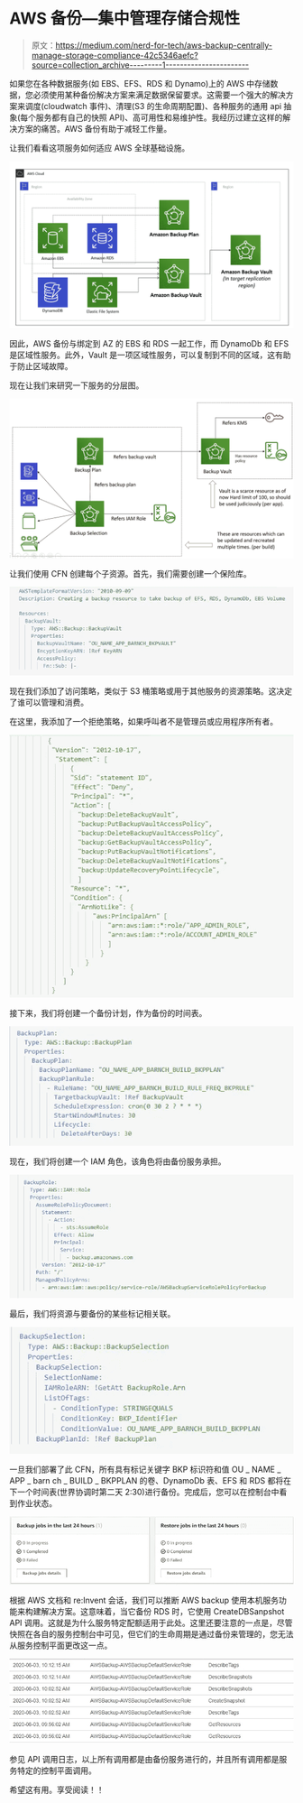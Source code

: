 # AWS 备份—集中管理存储合规性

> 原文：<https://medium.com/nerd-for-tech/aws-backup-centrally-manage-storage-compliance-42c5346aefc?source=collection_archive---------1----------------------->

如果您在各种数据服务(如 EBS、EFS、RDS 和 Dynamo)上的 AWS 中存储数据，您必须使用某种备份解决方案来满足数据保留要求。这需要一个强大的解决方案来调度(cloudwatch 事件)、清理(S3 的生命周期配置)、各种服务的通用 api 抽象(每个服务都有自己的快照 API)、高可用性和易维护性。我经历过建立这样的解决方案的痛苦。AWS 备份有助于减轻工作量。

让我们看看这项服务如何适应 AWS 全球基础设施。

![](img/c9ae5dae6abf82115b627c8353536126.png)

因此，AWS 备份与绑定到 AZ 的 EBS 和 RDS 一起工作，而 DynamoDb 和 EFS 是区域性服务。此外，Vault 是一项区域性服务，可以复制到不同的区域，这有助于防止区域故障。

现在让我们来研究一下服务的分层图。

![](img/4af98b49c7e92bf3ee919db6501758ce.png)

让我们使用 CFN 创建每个子资源。首先，我们需要创建一个保险库。

![](img/7b57d6913d42b04808fe18b55386cd63.png)

现在我们添加了访问策略，类似于 S3 桶策略或用于其他服务的资源策略。这决定了谁可以管理和消费。

在这里，我添加了一个拒绝策略，如果呼叫者不是管理员或应用程序所有者。

![](img/264a0a58346feb291864a22b4a471db6.png)

接下来，我们将创建一个备份计划，作为备份的时间表。

![](img/15987338afaa2721fef65307c6012b4b.png)

现在，我们将创建一个 IAM 角色，该角色将由备份服务承担。

![](img/0b66c06b686f2dc080a6e78f8a0d7046.png)

最后，我们将资源与要备份的某些标记相关联。

![](img/6989fc7e7b695133b2136a46e6b4f3de.png)

一旦我们部署了此 CFN，所有具有标记关键字 BKP 标识符和值 OU _ NAME _ APP _ barn ch _ BUILD _ BKPPLAN 的卷、DynamoDb 表、EFS 和 RDS 都将在下一个时间表(世界协调时第二天 2:30)进行备份。完成后，您可以在控制台中看到作业状态。

![](img/f87beefa28fec2593f40d6120a8e0347.png)

根据 AWS 文档和 re:Invent 会话，我们可以推断 AWS backup 使用本机服务功能来构建解决方案。这意味着，当它备份 RDS 时，它使用 CreateDBSanpshot API 调用。这就是为什么服务特定配额适用于此处。这里还要注意的一点是，尽管快照在各自的服务控制台中可见，但它们的生命周期是通过备份来管理的，您无法从服务控制平面更改这一点。

![](img/32b18654d2de415d3aab460e244a44d6.png)

参见 API 调用日志，以上所有调用都是由备份服务进行的，并且所有调用都是服务特定的控制平面调用。

希望这有用。享受阅读！！